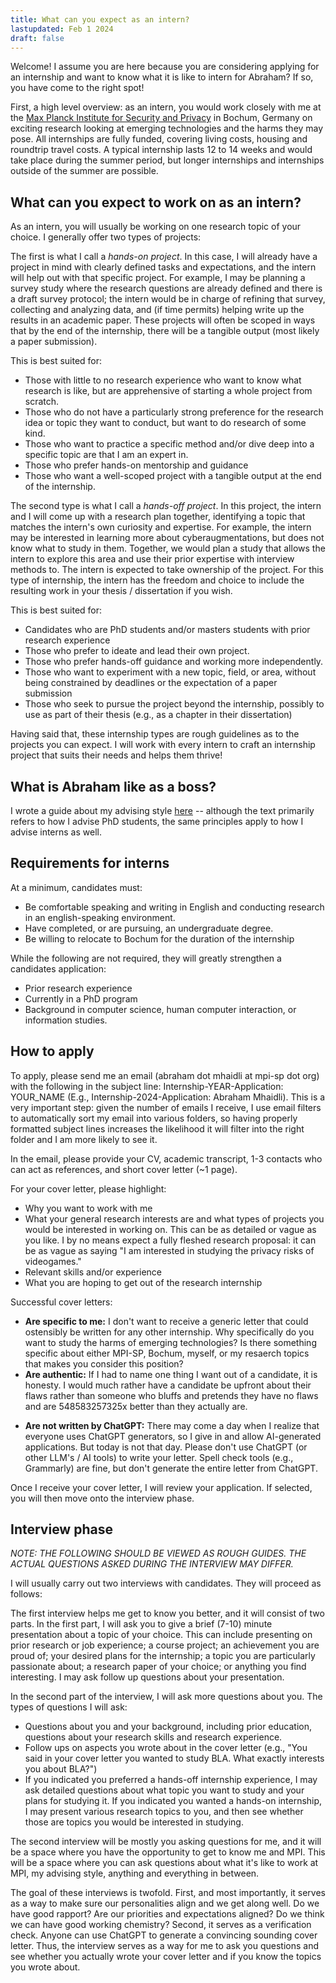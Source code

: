 ```yaml
---
title: What can you expect as an intern?
lastupdated: Feb 1 2024
draft: false
---
```


Welcome! I assume you are here because you are considering applying for an internship and want to know what it is like to intern for Abraham? If so, you have come to the right spot!

First, a high level overview: as an intern, you would work closely with me at the [Max Planck Institute for Security and Privacy](https://www.mpi-sp.org/) in Bochum, Germany on exciting research looking at emerging technologies and the harms they may pose. All internships are fully funded, covering living costs, housing and roundtrip travel costs. A typical internship lasts 12 to 14 weeks and would take place during the summer period, but longer internships and internships outside of the summer are possible.

## What can you expect to work on as an intern?
As an intern, you will usually be working on one research topic of your choice. I generally offer two types of projects:

The first is what I call a *hands-on project*. In this case, I will already have a project in mind with clearly defined tasks and expectations, and the intern will help out with that specific project. For example, I may be planning a survey study where the research questions are already defined and there is a draft survey protocol; the intern would be in charge of refining that survey, collecting and analyzing data, and (if time permits) helping write up the results in an academic paper. These projects will often be scoped in ways that by the end of the internship, there will be a tangible output (most likely a paper submission).

This is best suited for:
* Those with little to no research experience who want to know what research is like, but are apprehensive of starting a whole project from scratch.
* Those who do not have a particularly strong preference for the research idea or topic they want to conduct, but want to do research of some kind.
* Those who want to practice a specific method and/or dive deep into a specific topic are that I am an expert in.
* Those who prefer hands-on mentorship and guidance
* Those who want a well-scoped project with a tangible output at the end of the internship.

<!-- For this summer, I am planning on having hands-on projects relating to:
* Exploring the harms of brain computer interfaces.
* Better understanding scenario construction processes. 
* Improving the usability of ethical impact assessments and ethical frameworks for developers. -->

The second type is what I call a *hands-off project*. In this project, the intern and I will come up with a research plan together, identifying a topic that matches the intern's own curiosity and expertise. For example, the intern may be interested in learning more about cyberaugmentations, but does not know what to study in them. Together, we would plan a study that allows the intern to explore this area and use their prior expertise with interview methods to. The intern is expected to take ownership of the project. For this type of internship, the intern has the freedom and choice to include the resulting work in your thesis / dissertation if you wish.

This is best suited for:
* Candidates who are PhD students and/or masters students with prior research experience
* Those who prefer to ideate and lead their own project.
* Those who prefer hands-off guidance and working more independently. 
* Those who want to experiment with a new topic, field, or area, without being constrained by deadlines or the expectation of a paper submission
* Those who seek to pursue the project beyond the internship, possibly to use as part of their thesis (e.g., as a chapter in their dissertation)

Having said that, these internship types are rough guidelines as to the projects you can expect. I will work with every intern to craft an internship project that suits their needs and helps them thrive!

## What is Abraham like as a boss?
I wrote a guide about my advising style [here](../advisortraits) -- although the text primarily refers to how I advise PhD students, the same principles apply to how I advise interns as well.


## Requirements for interns
At a minimum, candidates must:
* Be comfortable speaking and writing in English and conducting research in an english-speaking environment.
* Have completed, or are pursuing, an undergraduate degree.
* Be willing to relocate to Bochum for the duration of the internship

While the following are not required, they will greatly strengthen a candidates application: 
* Prior research experience
* Currently in a PhD program
* Background in computer science, human computer interaction, or information studies.

## How to apply
To apply, please send me an email (abraham dot mhaidli at mpi-sp dot org) with the following in the subject line: Internship-YEAR-Application: YOUR_NAME (E.g., Internship-2024-Application: Abraham Mhaidli). This is a very important step: given the number of emails I receive, I use email filters to automatically sort my email into various folders, so having properly formatted subject lines increases the likelihood it will filter into the right folder and I am more likely to see it.  

In the email, please provide your CV, academic transcript, 1-3 contacts who can act as references, and short cover letter (~1 page).

For your cover letter, please highlight:
* Why you want to work with me 
* What your general research interests are and what types of projects you would be interested in working on. This can be as detailed or vague as you like. I by no means expect a fully fleshed research proposal: it can be as vague as saying "I am interested in studying the privacy risks of videogames."
* Relevant skills and/or experience
* What you are hoping to get out of the research internship 

<!-- [Example cover letter] -->

Successful cover letters:
* **Are specific to me:** I don't want to receive a generic letter that could ostensibly be written for any other internship. Why specifically do you want to study the harms of emerging technologies? Is there something specific about either MPI-SP, Bochum, myself, or my resaerch topics that makes you consider this position? 
* **Are authentic:** If I had to name one thing I want out of a candidate, it is honesty. I would much rather have a candidate be upfront about their flaws rather than someone who bluffs and pretends they have no flaws and are 548583257325x better than they actually are. 
<!-- For me, it's more impressive I would much rather someone who acknowledges "I don't know what I want to research, but I think brain computer interfaces are cool" rather than someone who artificially creates a 7 step research program just to try and impress me. -->
* **Are not written by ChatGPT:** There may come a day when I realize that everyone uses ChatGPT generators, so I give in and allow AI-generated applications. But today is not that day. Please don't use ChatGPT (or other LLM's / AI tools) to write your letter. Spell check tools (e.g., Grammarly) are fine, but don't generate the entire letter from ChatGPT.

Once I receive your cover letter, I will review your application. If selected, you will then move onto the interview phase.

## Interview phase
*NOTE: THE FOLLOWING SHOULD BE VIEWED AS ROUGH GUIDES. THE ACTUAL QUESTIONS ASKED DURING THE INTERVIEW MAY DIFFER.*

I will usually carry out two interviews with candidates. They will proceed as follows:

The first interview helps me get to know you better, and it will consist of two parts. In the first part, I will ask you to give a brief (7-10) minute presentation about a topic of your choice. This can include presenting on prior research or job experience; a course project; an achievement you are proud of; your desired plans for the internship; a topic you are particularly passionate about; a research paper of your choice; or anything you find interesting. I may ask follow up questions about your presentation.

In the second part of the interview, I will ask more questions about you. The types of questions I will ask:
* Questions about you and your background, including prior education, questions about your research skills and research experience.
* Follow ups on aspects you wrote about in the cover letter (e.g., "You said in your cover letter you wanted to study BLA. What exactly interests you about BLA?")
* If you indicated you preferred a hands-off internship experience, I may ask detailed questions about what topic you want to study and your plans for studying it. If you indicated you wanted a hands-on internship, I may present various research topics to you, and then see whether those are topics you would be interested in studying.

The second interview will be mostly you asking questions for me, and it will be a space where you have the opportunity to get to know me and MPI. This will be a space where you can ask questions about what it's like to work at MPI, my advising style, anything and everything in between.

The goal of these interviews is twofold. 
First, and most importantly, it serves as a way to make sure our personalities align and we get along well. Do we have good rapport? Are our priorities and expectations aligned? Do we think we can have good working chemistry? 
Second, it serves as a verification check. Anyone can use ChatGPT to generate a convincing sounding cover letter. Thus, the interview serves as a way for me to ask you questions and see whether you actually wrote your cover letter and if you know the topics you wrote about.



<!-- Example cover letter would go here -->
<!-- ## Additional questions 
For more questions about the internship, please don't hesitate to reach out to me! You can also check out this website that has some useful FAQ's: https://www.cis.mpg.de/internships/ 
Note that the website has an application link and a deadline of November 1st 2023 to apply; however, that link and deadline do not apply for interning with me for the upcoming summer. Instead, please refer to the "How to apply" subsection of this post for information on how to apply. -->